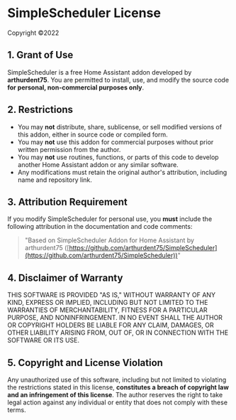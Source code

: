 # SimpleScheduler License

Copyright  ©2022 

## 1. Grant of Use
SimpleScheduler is a free Home Assistant addon developed by **arthurdent75**. You are permitted to install, use, and modify the source code **for personal, non-commercial purposes only**.

## 2. Restrictions
- You may **not** distribute, share, sublicense, or sell modified versions of this addon, either in source code or compiled form.
- You may **not** use this addon for commercial purposes without prior written permission from the author.
- You may **not** use routines, functions, or parts of this code to develop another Home Assistant addon or any similar software.
- Any modifications must retain the original author's attribution, including name and repository link.

## 3. Attribution Requirement
If you modify SimpleScheduler for personal use, you **must** include the following attribution in the documentation and code comments:
> "Based on SimpleScheduler Addon for Home Assistant by arthurdent75 ([https://github.com/arthurdent75/SimpleScheduler](https://github.com/arthurdent75/SimpleScheduler))"

## 4. Disclaimer of Warranty
THIS SOFTWARE IS PROVIDED "AS IS," WITHOUT WARRANTY OF ANY KIND, EXPRESS OR IMPLIED, INCLUDING BUT NOT LIMITED TO THE WARRANTIES OF MERCHANTABILITY, FITNESS FOR A PARTICULAR PURPOSE, AND NONINFRINGEMENT. IN NO EVENT SHALL THE AUTHOR OR COPYRIGHT HOLDERS BE LIABLE FOR ANY CLAIM, DAMAGES, OR OTHER LIABILITY ARISING FROM, OUT OF, OR IN CONNECTION WITH THE SOFTWARE OR ITS USE.

## 5. Copyright and License Violation
Any unauthorized use of this software, including but not limited to violating the restrictions stated in this license, **constitutes a breach of copyright law and an infringement of this license**. The author reserves the right to take legal action against any individual or entity that does not comply with these terms.


